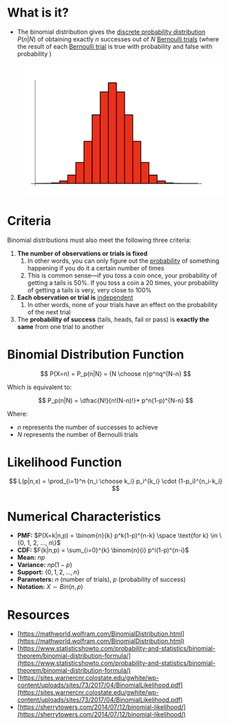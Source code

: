 # What is it?

- The binomial distribution gives the [discrete probability distribution](https://mathworld.wolfram.com/DiscreteDistribution.html) $P(n|N)$ of obtaining exactly $n$ successes out of $N$ [Bernoulli trials](https://mathworld.wolfram.com/BernoulliTrial.html) (where the result of each [Bernoulli trial](https://mathworld.wolfram.com/BernoulliTrial.html) is true with probability and false with probability )



    ![Untitled](./Binomial%20Distributions/Untitled.png)


# Criteria

Binomial distributions must also meet the following three criteria:

1. **The number of observations or trials is fixed**
    1. In other words, you can only figure out the [probability](https://www.statisticshowto.com/probability-and-statistics/probability-main-index/) of something happening if you do it a certain number of times
    2. This is common sense—if you toss a coin once, your probability of getting a tails is 50%. If you toss a coin a 20 times, your probability of getting a tails is very, very close to 100%
2. **Each observation or trial is** [independent](https://www.statisticshowto.com/probability-and-statistics/dependent-events-independent/#or)
    1. In other words, none of your trials have an effect on the probability of the next trial
3. The **probability of success** (tails, heads, fail or pass) is **exactly the same** from one trial to another

# Binomial Distribution Function

$$
P(X=n) = P_p(n|N) = {N \choose n}p^nq^{N-n}
$$

Which is equivalent to:

$$
P_p(n|N) = \dfrac{N!}{n!(N-n)!}* p^n(1-p)^{N-n}
$$

Where:

- $n$ represents the number of successes to achieve
- $N$ represents the number of Bernoulli trials

# Likelihood Function

$$
L(p|n,x) = \prod_{i=1}^n {n_i \choose k_i} p_i^{k_i} \cdot (1-p_i)^{n_i-k_i}
$$

# Numerical Characteristics

- **PMF:** $P(X=k|n,p) = \binom{n}{k} p^k(1-p)^{n-k} \space \text{for k} \in \{0, 1, 2, ..., n\}$
- **CDF:** $F(k|n,p) = \sum_{i=0}^{k} \binom{n}{i} p^i(1-p)^{n-i}$
- **Mean:** $np$
- **Variance:** $np(1-p)$
- **Support:** $\{0, 1, 2, ..., n\}$
- **Parameters:** $n$ (number of trials), $p$ (probability of success)
- **Notation:** $X \sim Bin(n, p)$

# Resources

- [https://mathworld.wolfram.com/BinomialDistribution.html](https://mathworld.wolfram.com/BinomialDistribution.html)
- [https://www.statisticshowto.com/probability-and-statistics/binomial-theorem/binomial-distribution-formula/](https://www.statisticshowto.com/probability-and-statistics/binomial-theorem/binomial-distribution-formula/)
- [https://sites.warnercnr.colostate.edu/gwhite/wp-content/uploads/sites/73/2017/04/BinomialLikelihood.pdf](https://sites.warnercnr.colostate.edu/gwhite/wp-content/uploads/sites/73/2017/04/BinomialLikelihood.pdf)
- [https://sherrytowers.com/2014/07/12/binomial-likelihood/](https://sherrytowers.com/2014/07/12/binomial-likelihood/)